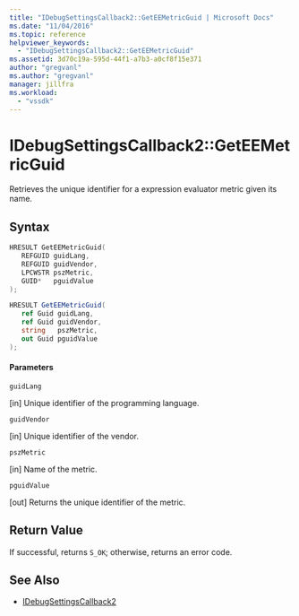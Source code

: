 ```yaml
---
title: "IDebugSettingsCallback2::GetEEMetricGuid | Microsoft Docs"
ms.date: "11/04/2016"
ms.topic: reference
helpviewer_keywords:
  - "IDebugSettingsCallback2::GetEEMetricGuid"
ms.assetid: 3d70c19a-595d-44f1-a7b3-a0cf8f15e371
author: "gregvanl"
ms.author: "gregvanl"
manager: jillfra
ms.workload:
  - "vssdk"
---
```

# IDebugSettingsCallback2::GetEEMetricGuid
Retrieves the unique identifier for a expression evaluator metric given its name.

## Syntax

```cpp
HRESULT GetEEMetricGuid(
   REFGUID guidLang,
   REFGUID guidVendor,
   LPCWSTR pszMetric,
   GUID*   pguidValue
);
```

```csharp
HRESULT GetEEMetricGuid(
   ref Guid guidLang,
   ref Guid guidVendor,
   string   pszMetric,
   out Guid pguidValue
);
```

#### Parameters
 `guidLang`

 [in] Unique identifier of the programming language.

 `guidVendor`

 [in] Unique identifier of the vendor.

 `pszMetric`

 [in] Name of the metric.

 `pguidValue`

 [out] Returns the unique identifier of the metric.

## Return Value
 If successful, returns `S_OK`; otherwise, returns an error code.

## See Also
- [IDebugSettingsCallback2](../../../extensibility/debugger/reference/idebugsettingscallback2.md)